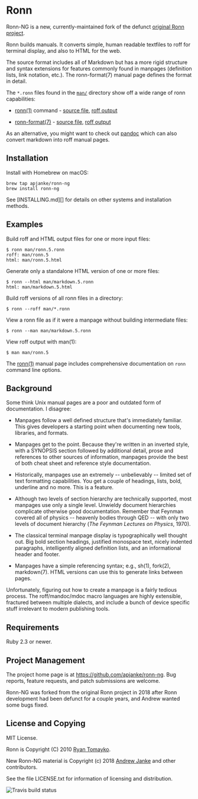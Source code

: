 # Ronn

Ronn-NG is a new, currently-maintained fork of the defunct [original Ronn 
project](https://github.com/rtomayko/ronn).

Ronn builds manuals. It converts simple, human readable textfiles to roff for
terminal display, and also to HTML for the web.

The source format includes all of Markdown but has a more rigid structure and
syntax extensions for features commonly found in manpages (definition lists,
link notation, etc.). The ronn-format(7) manual page defines the format in
detail.

The `*.ronn` files found in the [`man/`][1] directory show off a wide range of
ronn capabilities:

  * [ronn(1)](http://rtomayko.github.com/ronn/ronn.1) command -
    [source file](http://github.com/apjanke/ronn-ng/blob/master/man/ronn.1.ronn),
    [roff output](http://github.com/apjanke/ronn-ng/blob/master/man/ronn.1)

  * [ronn-format(7)](http://rtomayko.github.com/ronn/ronn-format.7) -
    [source file](http://github.com/apjanke/ronn-ng/blob/master/man/ronn-format.7.ronn),
    [roff output](http://github.com/apjanke/ronn-ng/blob/master/man/ronn-format.7)

[1]: http://github.com/apjanke/ronn-ng/tree/master/man

As an alternative, you might want to check out [pandoc](http://johnmacfarlane.net/pandoc/) which can also convert markdown into roff manual pages.

## Installation

Install with Homebrew on macOS:

```
brew tap apjanke/ronn-ng
brew install ronn-ng
```

See [INSTALLING.md][] for details on other systems and installation methods.

## Examples

Build roff and HTML output files for one or more input files:

    $ ronn man/ronn.5.ronn
    roff: man/ronn.5
    html: man/ronn.5.html

Generate only a standalone HTML version of one or more files:

    $ ronn --html man/markdown.5.ronn
    html: man/markdown.5.html

Build roff versions of all ronn files in a directory:

    $ ronn --roff man/*.ronn

View a ronn file as if it were a manpage without building intermediate files:

    $ ronn --man man/markdown.5.ronn

View roff output with man(1):

    $ man man/ronn.5

The [ronn(1)](http://rtomayko.github.com/ronn/ronn.1) manual page includes
comprehensive documentation on `ronn` command line options.

## Background

Some think Unix manual pages are a poor and outdated form of documentation. I
disagree:

- Manpages follow a well defined structure that's immediately familiar. This
  gives developers a starting point when documenting new tools, libraries, and
  formats.

- Manpages get to the point. Because they're written in an inverted style, with
  a SYNOPSIS section followed by additional detail, prose and references to
  other sources of information, manpages provide the best of both cheat sheet
  and reference style documentation.

- Historically, manpages use an extremely -- unbelievably -- limited set of
  text formatting capabilities. You get a couple of headings, lists, bold,
  underline and no more. This is a feature.

- Although two levels of section hierarchy are technically supported, most
  manpages use only a single level. Unwieldy document hierarchies complicate
  otherwise good documentation. Remember that Feynman covered all of physics
  -- heavenly bodies through QED -- with only two levels of document hierarchy
  (_The Feynman Lectures on Physics_, 1970).

- The classical terminal manpage display is typographically well thought out.
  Big bold section headings, justified monospace text, nicely indented
  paragraphs, intelligently aligned definition lists, and an informational
  header and footer.

- Manpages have a simple referencing syntax; e.g., sh(1), fork(2), markdown(7).
  HTML versions can use this to generate links between pages.

Unfortunately, figuring out how to create a manpage is a fairly tedious process.
The roff/mandoc/mdoc macro languages are highly extensible, fractured between
multiple dialects, and include a bunch of device specific stuff irrelevant to
modern publishing tools.

## Requirements

Ruby 2.3 or newer.

## Project Management

The project home page is at https://github.com/apjanke/ronn-ng. Bug reports,
feature requests, and patch submissions are welcome.

Ronn-NG was forked from the original Ronn project in 2018 after Ronn
development had been defunct for a couple years, and Andrew wanted
some bugs fixed.

## License and Copying

MIT License.

Ronn is Copyright (C) 2010 [Ryan Tomayko](http://tomayko.com/about).

New Ronn-NG material is Copyright (c) 2018 [Andrew Janke](https://apjanke.net)
and other contributors.

See the file LICENSE.txt for information of licensing and distribution.

![Travis build status](https://travis-ci.com/apjanke/ronn-ng.svg?branch=master)
